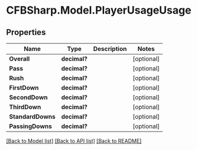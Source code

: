 # CFBSharp.Model.PlayerUsageUsage
## Properties

Name | Type | Description | Notes
------------ | ------------- | ------------- | -------------
**Overall** | **decimal?** |  | [optional] 
**Pass** | **decimal?** |  | [optional] 
**Rush** | **decimal?** |  | [optional] 
**FirstDown** | **decimal?** |  | [optional] 
**SecondDown** | **decimal?** |  | [optional] 
**ThirdDown** | **decimal?** |  | [optional] 
**StandardDowns** | **decimal?** |  | [optional] 
**PassingDowns** | **decimal?** |  | [optional] 

[[Back to Model list]](../README.md#documentation-for-models) [[Back to API list]](../README.md#documentation-for-api-endpoints) [[Back to README]](../README.md)

